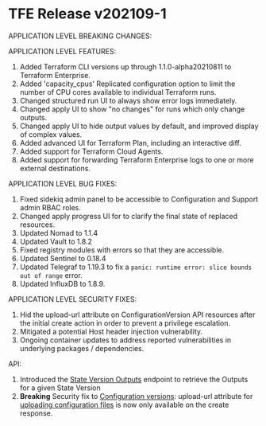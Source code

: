 # TFE Release v202109-1


APPLICATION LEVEL BREAKING CHANGES:



APPLICATION LEVEL FEATURES:

1. Added Terraform CLI versions up through 1.1.0-alpha20210811 to Terraform Enterprise.
1. Added 'capacity_cpus' Replicated configuration option to limit the number of CPU cores available to individual Terraform runs.
1. Changed structured run UI to always show error logs immediately.
1. Changed apply UI to show "no changes" for runs which only change outputs.
1. Changed apply UI to hide output values by default, and improved display of complex values.
1. Added advanced UI for Terraform Plan, including an interactive diff.
1. Added support for Terraform Cloud Agents.
1. Added support for forwarding Terraform Enterprise logs to one or more external destinations.

APPLICATION LEVEL BUG FIXES:

1. Fixed sidekiq admin panel to be accessible to Configuration and Support admin RBAC roles.
1. Changed apply progress UI for to clarify the final state of replaced resources.
1. Updated Nomad to 1.1.4
1. Updated Vault to 1.8.2
1. Fixed registry modules with errors so that they are accessible.
1. Updated Sentinel to 0.18.4
1. Updated Telegraf to 1.19.3 to fix a `panic: runtime error: slice bounds out of range` error.
1. Updated InfluxDB to 1.8.9.

APPLICATION LEVEL SECURITY FIXES:

1. Hid the upload-url attribute on ConfigurationVersion API resources after the initial create action in order to prevent a privilege escalation.
1. Mitigated a potential Host header injection vulnerability.
1. Ongoing container updates to address reported vulnerabilities in underlying packages / dependencies.

API:

1. Introduced the [State Version Outputs](https://www.terraform.io/docs/cloud/api/state-versions.html) endpoint to retrieve the Outputs for a given State Version
1. **Breaking** Security fix to [Configuration versions](https://www.terraform.io/docs/cloud/api/configuration-versions.html): upload-url attribute for [uploading configuration files](https://www.terraform.io/docs/cloud/api/configuration-versions.html#upload-configuration-files) is now only available on the create response.

